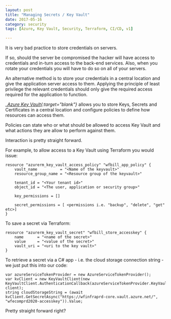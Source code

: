 ```yaml
---
layout: post
title: "Managing Secrets / Key Vault"
date: 2017-05-16
category: security
tags: [Azure, Key Vault, Security, Terraform, CI/CD, v1]

---
```

It is very bad practice to store credentials on servers.

If so, should the server be compromised the hacker will have access to credentials and in-turn access to the back-end services.  Also, when you rotate your credentials you will have to do so on all of your servers.

An alternative method is to store your credentials in a central location and give the application server access to them.  Applying the principle of least privilege the relevant credentials should only give the required access required for the application to function.

__[Azure Key Vault](https://azure.microsoft.com/en-us/services/key-vault/){:target="_blank"}__
allows you to store Keys, Secrets and Certificates in a central location and configure policies to define how resources can access them.

Policies can state who or what should be allowed to access Key Vault and what actions they are allow to perform against them.

Interaction is pretty straight forward.

For example, to allow access to a Key Vault using Terraform you would issue:

~~~~~~
resource "azurerm_key_vault_access_policy" "wfbill_app_policy" {
    vault_name          = "<Name of the keyvault>"
    resource_group_name = "<Resource group of the keyvault>"

    tenant_id = "<Your tenant id>"
    object_id = "<The user, application or security group>"

    key_permissions = []

    secret_permissions = [ <permissions i.e. "backup", "delete", "get" etc>]
}
~~~~~~

To save a secret via Terraform:

~~~~~~
resource "azurerm_key_vault_secret" "wfbill_store_accesskey" {
    name      = "<name of the secret>"
    value     = "<value of the secret>"
    vault_uri = "<uri to the key vault>"
}
~~~~~~

To retrieve a secret via a C# app - i.e. the cloud storage connection string - we just put this into our code:

~~~~~~
var azureServiceTokenProvider = new AzureServiceTokenProvider();
var kvClient = new KeyVaultClient(new KeyVaultClient.AuthenticationCallback(azureServiceTokenProvider.KeyVaultTokenCallback), client);
string cloudStorageString = (await kvClient.GetSecretAsync("https://wfinfraprd-core.vault.azure.net/", "wfecomprd2020-accesskey")).Value;
~~~~~~

Pretty straight forward right?